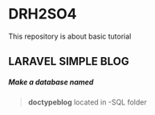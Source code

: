 # DRH2SO4
This repository is about basic tutorial 
## **LARAVEL SIMPLE BLOG**
##### Make a database named
> **doctypeblog** located in -SQL folder
